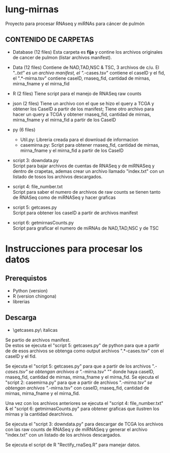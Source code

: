 # lung-mirnas
Proyecto para procesar RNAseq y miRNAs para cáncer de pulmón

## CONTENIDO DE CARPETAS

- Database (12 files)
   Esta carpeta es **fija** y contine los archivos originales de cancer de pulmon 
   (listar archivos manifest).

- Data (12 files)
   Contiene de NAD,TAD,NSC & TSC, 3 archivos de c/u. El ".*.txt" es un archivo manifest, el ".*-cases.tsv" contiene el caseID y el fid, el ".*-mirna.tsv" contiene caseID, rnaseq_fid, cantidad de mirnas, mirna_fname y el mirna_fid

- R (2 files)
   Tiene script para el manejo de RNASeq raw counts

- json (2 files)
   Tiene un archivo con el que se hizo el query a TCGA y obtener los CaseID a partir de los manifest;  Tiene otro archivo para hacer un query a TCGA y obtener rnaseq_fid, cantidad de mirnas, mirna_fname y el mirna_fid a partir de los CaseID

- py (6 files)
   - Util.py: Libreria creada para el download de informacion
   - casemirna.py: Script para obtener rnaseq_fid, cantidad de mirnas, mirna_fname y el mirna_fid a partir de los CaseID
- script 3: downdata.py   
   Script para bajar archivos de cuentas de RNASeq y de miRNASeq y dentro de crapetas, ademas crear un archivo llamado "index.txt" con un listado de tosos los archivos descargados.   
- script 4: file_number.txt   
   Script para saber el numero de archivos de raw counts se tienen tanto de RNASeq como de miRNASeq y hacer graficas
- script 5: getcases.py   
   Script para obtener los caseID a partir de archivos manifest   
- script 6: getmirnasCounts.py   
   Script para graficar el numero de miRNAs de NAD,TAD,NSC y de TSC

# Instrucciones para procesar los datos

## Prerequistos
 - Python (version)
 - R (version chingona)
 - librerias

## Descarga
 
 - \getcases.py\ italicas 
 
 
Se partio de archivos manifest.   
De estos se ejecuta el "script 5: getcases.py" de python para que a partir de de esos archivos se obtenga como output archivos ".*-cases.tsv" con el caseID y el fid.

Se ejecuta el "script 5: getcases.py" para que a partir de los archivos ".*-cases.tsv" se obtengan archivos a ".*-mirna.tsv" "" donde haya caseID, rnaseq_fid, cantidad de mirnas, mirna_fname y el mirna_fid.
Se ejecuta el "script 2: casemirna.py" para que a partir de archivos ".*-mirna.tsv" se obtengan archivos ".*-mirna.tsv" con caseID, rnaseq_fid, cantidad de mirnas, mirna_fname y el mirna_fid. 

Una vez con los archivos anteriores se ejecuta el "script 4: file_number.txt" & el "script 6: getmirnasCounts.py" para obtener graficas que ilustren los mirnas y la cantidad dearchivos.

Se ejecuta el "script 3: downdata.py" para descargar de TCGA los archivos con las raw counts de RNASeq y de miRNASeq y generar el archivo "index.txt" con un listado de los archivos descargados.

Se ejecuta el script de R "Rectify_rnaSeq.R" para manejar datos.
